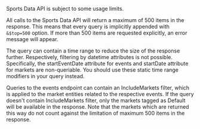 Sports Data API is subject to some usage limits.

All calls to the Sports Data API will return a maximum of 500 items in the response. This means that every query is implicitly appended with `&$top=500` option. If more than 500 items are requested explicitly, an error message will appear.

The query can contain a time range to reduce the size of the response further. Respectively, filtering by datetime attributes is not possible. Specifically, the startEventDate attribute for events and startDate attribute for markets are non-queriable. You should use these static time range modifiers in your query instead.

Queries to the events endpoint can contain an IncludeMarkets filter, which is applied to the market entities related to the respective events. If the query doesn't contain IncludeMarkets filter, only the markets tagged as Default will be available in the response. Note that the markets which are returned this way do not count against the limitation of maximum 500 items in the response.